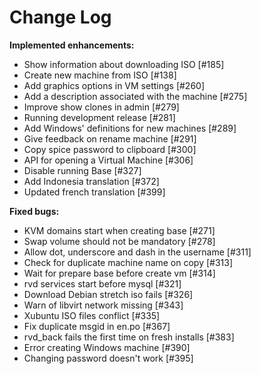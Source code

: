 # Change Log


**Implemented enhancements:**

- Show information about downloading ISO [\#185]
- Create new machine from ISO [\#138]
- Add graphics options in VM settings [\#260]
- Add a description associated with the machine [\#275]
- Improve show clones in admin [\#279]
- Running development release [\#281]
- Add Windows' definitions for new machines [\#289]
- Give feedback on rename machine [\#291]
- Copy spice password to clipboard [\#300]
- API for opening a Virtual Machine [\#306]
- Disable running Base [\#327]
- Add Indonesia translation [\#372]
- Updated french translation [\#399]

**Fixed bugs:**

- KVM domains start when creating base [\#271]
- Swap volume should not be mandatory [\#278]
- Allow dot, underscore and dash in the username [\#311]
- Check for duplicate machine name on copy [\#313]
- Wait for prepare base before create vm [\#314]
- rvd services start before mysql [\#321]
- Download Debian stretch iso fails [\#326]
- Warn of libvirt network missing [\#343]
- Xubuntu ISO files conflict [\#335]
- Fix duplicate msgid in en.po [\#367]
- rvd_back fails the first time on fresh installs [\#383]
- Error creating Windows machine [\#390]
- Changing password doesn't work [\#395]
